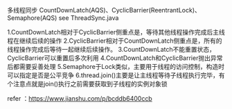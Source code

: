 多线程同步
CountDownLatch(AQS)、CyclicBarrier(ReentrantLock)、Semaphore(AQS)
see ThreadSync.java

1.CountDownLatch相对于CyclicBarrier侧重点是，等待其他线程操作完成后主线程在继续后续的操作
2.CyclicBarrier相对于CountDownLatch侧重点是，所有的线程操作完成后等待一起继续后续操作。
3.CountDownLatch不能重置状态，CyclicBarrier可以重置后多次利用
4.CountDownLatch和CyclicBarrier抛出异常后都需要妥善处理
5.Semaphore于Lock类似，主要用于线程的访问控制，构造时可以指定是否是公平竞争
6.thread.join()主要是让主线程等待子线程执行完毕，有个注意点就是join()执行之前需要获取到子线程的实例对象锁


refer ：https://www.jianshu.com/p/bcddb6400ccb